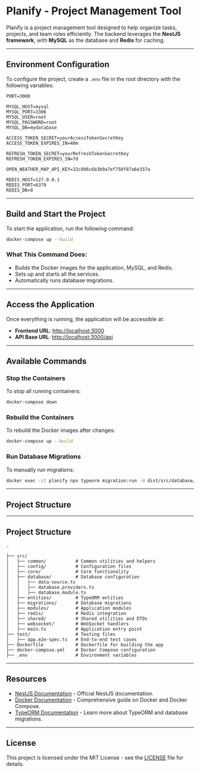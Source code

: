 # Planify - Project Management Tool

Planify is a project management tool designed to help organize tasks, projects, and team roles efficiently. The backend leverages the **NestJS framework**, with **MySQL** as the database and **Redis** for caching.

---

## Environment Configuration

To configure the project, create a `.env` file in the root directory with the following variables:

```dotenv
PORT=3000

MYSQL_HOST=mysql
MYSQL_PORT=3306
MYSQL_USER=root
MYSQL_PASSWORD=root
MYSQL_DB=mydatabase

ACCESS_TOKEN_SECRET=yourAccessTokenSecretKey
ACCESS_TOKEN_EXPIRES_IN=40m

REFRESH_TOKEN_SECRET=yourRefreshTokenSecretKey
REFRESH_TOKEN_EXPIRES_IN=7d

OPEN_WEATHER_MAP_API_KEY=32c896c6b3b9a7ef750f87a6e337a

REDIS_HOST=127.0.0.1
REDIS_PORT=6379
REDIS_DB=0
```

---

## Build and Start the Project

To start the application, run the following command:

```bash
docker-compose up --build
```

### What This Command Does:
- Builds the Docker images for the application, MySQL, and Redis.
- Sets up and starts all the services.
- Automatically runs database migrations.

---

## Access the Application

Once everything is running, the application will be accessible at:

- **Frontend URL**: [http://localhost:3000](http://localhost:3000)
- **API Base URL**: [http://localhost:3000/api](http://localhost:3000/api)

---

## Available Commands

### Stop the Containers
To stop all running containers:
```bash
docker-compose down
```

### Rebuild the Containers
To rebuild the Docker images after changes:
```bash
docker-compose up --build
```

### Run Database Migrations
To manually run migrations:
```bash
docker exec -it planify npx typeorm migration:run -d dist/src/database/data-source.js
```

---

## Project Structure

---

## Project Structure

```plaintext
.

├── src/
│   ├── common/           # Common utilities and helpers
│   ├── config/           # Configuration files
│   ├── core/             # Core functionality
│   ├── database/         # Database configuration
│   │   ├── data-source.ts
│   │   ├── database.providers.ts
│   │   ├── database.module.ts
│   ├── entities/         # TypeORM entities
│   ├── migrations/       # Database migrations
│   ├── modules/          # Application modules
│   ├── redis/            # Redis integration
│   ├── shared/           # Shared utilities and DTOs
│   ├── websocket/        # WebSocket handlers
│   ├── main.ts           # Application entry point
├── test/                 # Testing files
│   ├── app.e2e-spec.ts   # End-to-end test cases
├── Dockerfile            # Dockerfile for building the app
├── docker-compose.yml    # Docker Compose configuration
├── .env                  # Environment variables
```

---

## Resources

- [NestJS Documentation](https://docs.nestjs.com) - Official NestJS documentation.
- [Docker Documentation](https://docs.docker.com) - Comprehensive guide on Docker and Docker Compose.
- [TypeORM Documentation](https://typeorm.io) - Learn more about TypeORM and database migrations.

---

## License

This project is licensed under the MIT License - see the [LICENSE](LICENSE) file for details.

